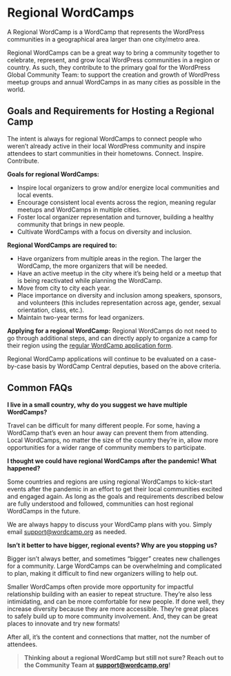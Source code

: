 # Regional WordCamps

A Regional WordCamp is a WordCamp that represents the WordPress communities in a geographical area larger than one city/metro area.

Regional WordCamps can be a great way to bring a community together to celebrate, represent, and grow local WordPress communities in a region or country. As such, they contribute to the primary goal for the WordPress Global Community Team: to support the creation and growth of WordPress meetup groups and annual WordCamps in as many cities as possible in the world. 

## Goals and Requirements for Hosting a Regional Camp

The intent is always for regional WordCamps to connect people who weren’t already active in their local WordPress community and inspire attendees to start communities in their hometowns. Connect. Inspire. Contribute.

**Goals for regional WordCamps:**

*   Inspire local organizers to grow and/or energize local communities and local events.
*   Encourage consistent local events across the region, meaning regular meetups and WordCamps in multiple cities.
*   Foster local organizer representation and turnover, building a healthy community that brings in new people.
*   Cultivate WordCamps with a focus on diversity and inclusion.

**Regional WordCamps are required to:**

*   Have organizers from multiple areas in the region. The larger the WordCamp, the more organizers that will be needed.
*   Have an active meetup in the city where it’s being held or a meetup that is being reactivated while planning the WordCamp.
*   Move from city to city each year.
*   Place importance on diversity and inclusion among speakers, sponsors, and volunteers (this includes representation across age, gender, sexual orientation, class, etc.).
*   Maintain two-year terms for lead organizers.

**Applying for a regional WordCamp:** Regional WordCamps do not need to go through additional steps, and can directly apply to organize a camp for their region using the [regular WordCamp application form](https://central.wordcamp.org/wordcamp-organizer-application/).

Regional WordCamp applications will continue to be evaluated on a case-by-case basis by WordCamp Central deputies, based on the above criteria.

## Common FAQs

**I live in a small country, why do you suggest we have multiple WordCamps?**

Travel can be difficult for many different people. For some, having a WordCamp that’s even an hour away can prevent them from attending. Local WordCamps, no matter the size of the country they’re in, allow more opportunities for a wider range of community members to participate.

**I thought we could have regional WordCamps after the pandemic! What happened?**

Some countries and regions are using regional WordCamps to kick-start events after the pandemic in an effort to get their local communities excited and engaged again. As long as the goals and requirements described below are fully understood and followed, communities can host regional WordCamps in the future.

We are always happy to discuss your WordCamp plans with you. Simply email [support@wordcamp.org](mailto:support@wordcamp.org) as needed.

**Isn’t it better to have bigger, regional events? Why are you stopping us?**

Bigger isn’t always better, and sometimes “bigger” creates new challenges for a community. Large WordCamps can be overwhelming and complicated to plan, making it difficult to find new organizers willing to help out. 

Smaller WordCamps often provide more opportunity for impactful relationship building with an easier to repeat structure. They’re also less intimidating, and can be more comfortable for new people. If done well, they increase diversity because they are more accessible. They’re great places to safely build up to more community involvement. And, they can be great places to innovate and try new formats!

After all, it’s the content and connections that matter, not the number of attendees.

> **Thinking about a regional WordCamp but still not sure? Reach out to the Community Team at support@wordcamp.org!**

<!--
*   [To-do](# "To-do")
-->
